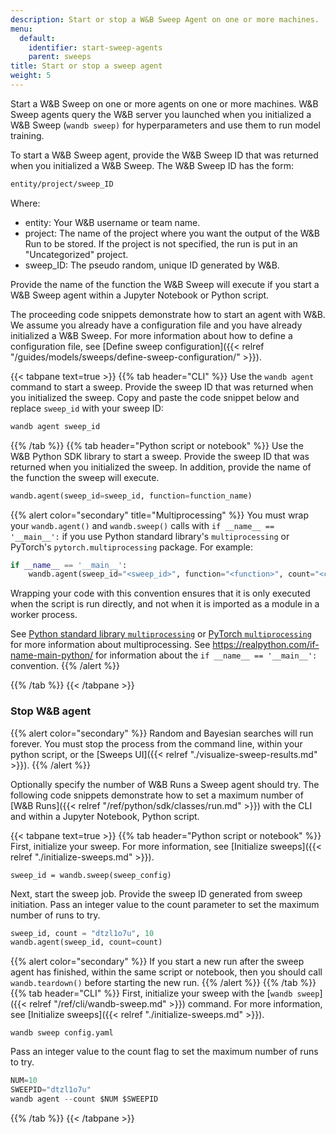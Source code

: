 ```yaml
---
description: Start or stop a W&B Sweep Agent on one or more machines.
menu:
  default:
    identifier: start-sweep-agents
    parent: sweeps
title: Start or stop a sweep agent
weight: 5
---
```



Start a W&B Sweep on one or more agents on one or more machines. W&B Sweep agents query the W&B server you launched when you initialized a W&B Sweep (`wandb sweep)` for hyperparameters and use them to run model training.

To start a W&B Sweep agent, provide the W&B Sweep ID that was returned when you initialized a W&B Sweep. The W&B Sweep ID has the form:

```bash
entity/project/sweep_ID
```

Where:

* entity: Your W&B username or team name.
* project: The name of the project where you want the output of the W&B Run to be stored. If the project is not specified, the run is put in an "Uncategorized" project.
* sweep_ID: The pseudo random, unique ID generated by W&B.

Provide the name of the function the W&B Sweep will execute if you start a W&B Sweep agent within a Jupyter Notebook or Python script.

The proceeding code snippets demonstrate how to start an agent with W&B. We assume you already have a configuration file and you have already initialized a W&B Sweep. For more information about how to define a configuration file, see [Define sweep configuration]({{< relref "/guides/models/sweeps/define-sweep-configuration/" >}}).

{{< tabpane text=true >}}
{{% tab header="CLI" %}}
Use the `wandb agent` command to start a sweep. Provide the sweep ID that was returned when you initialized the sweep. Copy and paste the code snippet below and replace `sweep_id` with your sweep ID:

```bash
wandb agent sweep_id
```
{{% /tab %}}
{{% tab header="Python script or notebook" %}}
Use the W&B Python SDK library to start a sweep. Provide the sweep ID that was returned when you initialized the sweep. In addition, provide the name of the function  the sweep will execute.

```python
wandb.agent(sweep_id=sweep_id, function=function_name)
```

{{% alert color="secondary" title="Multiprocessing" %}}
You must wrap your `wandb.agent()` and `wandb.sweep()` calls with `if __name__ == '__main__':` if you use Python standard library's `multiprocessing` or PyTorch's `pytorch.multiprocessing` package. For example:

```python
if __name__ == '__main__':
    wandb.agent(sweep_id="<sweep_id>", function="<function>", count="<count>")
```

Wrapping your code with this convention ensures that it is only executed when the script is run directly, and not when it is imported as a module in a worker process.

See [Python standard library `multiprocessing`](https://docs.python.org/3/library/multiprocessing.html#the-spawn-and-forkserver-start-methods) or [PyTorch `multiprocessing`](https://docs.pytorch.org/docs/stable/notes/multiprocessing.html#asynchronous-multiprocess-training-e-g-hogwild) for more information about multiprocessing. See https://realpython.com/if-name-main-python/ for information about the `if __name__ == '__main__':` convention.
{{% /alert %}}

{{% /tab %}}
{{< /tabpane >}}



### Stop W&B agent

{{% alert color="secondary" %}}
Random and Bayesian searches will run forever. You must stop the process from the command line, within your python script, or the [Sweeps UI]({{< relref "./visualize-sweep-results.md" >}}).
{{% /alert %}}

Optionally specify the number of W&B Runs a Sweep agent should try. The following code snippets demonstrate how to set a maximum number of [W&B Runs]({{< relref "/ref/python/sdk/classes/run.md" >}}) with the CLI and within a Jupyter Notebook, Python script.

{{< tabpane text=true >}}
  {{% tab header="Python script or notebook" %}}
First, initialize your sweep. For more information, see [Initialize sweeps]({{< relref "./initialize-sweeps.md" >}}).

```
sweep_id = wandb.sweep(sweep_config)
```

Next, start the sweep job. Provide the sweep ID generated from sweep initiation. Pass an integer value to the count parameter to set the maximum number of runs to try.

```python
sweep_id, count = "dtzl1o7u", 10
wandb.agent(sweep_id, count=count)
```

{{% alert color="secondary" %}}
If you start a new run after the sweep agent has finished, within the same script or notebook, then you should call `wandb.teardown()` before starting the new run.
{{% /alert %}}
  {{% /tab %}}
  {{% tab header="CLI" %}}
First, initialize your sweep with the [`wandb sweep`]({{< relref "/ref/cli/wandb-sweep.md" >}}) command. For more information, see [Initialize sweeps]({{< relref "./initialize-sweeps.md" >}}).

```
wandb sweep config.yaml
```

Pass an integer value to the count flag to set the maximum number of runs to try.

```python
NUM=10
SWEEPID="dtzl1o7u"
wandb agent --count $NUM $SWEEPID
```
  {{% /tab %}}
{{< /tabpane >}}

